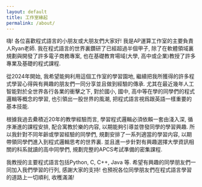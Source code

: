 ```yaml
---
layout: default
title: 工作室緣起
permalink: /about/
---
```


嗨! 各位喜歡程式語言的小朋友或大朋友們大家好! 我是AP運算工作室的主要負責人Ryan老師. 我在程式語言的世界裏鑽研了已經超過半個甲子, 除了在軟體領域裏規劃與開發了許多電子商務專案, 
也在基礎教育場域(大學, 高中或企業)教授了許多專業及基礎的程式課程. 

從2024年開始, 我希望能夠利用這個工作室的學習園地, 繼續把我所獲得的許多程式學習心得與有興趣的朋友們一同分享並且做到經驗的傳承.
尤其在最近幾年人工智能對於全世界各行各業的衝擊之下, 對於國小, 國中, 高中等在學的同學們的程式邏輯等概念的學習, 也引領出一股世界的風潮, 把程式語言視爲跟英語一樣重要的基本技能. 

根據我過去纍積近20年的教學經驗而言, 學習程式邏輯必須依賴一套由淺入深, 循序漸進的課程安排, 配合寓教於樂的内容, 以期能夠引導並啓發同學的學習興趣. 
所以我針對不同年齡或學習經驗的同學們, 規劃安排了一系列適當的學習内容, 以期帶領同學們進入到程式邏輯思考的世界裏. 並且進一步針對有興趣選擇大學資訊相關的科系就讀的高中同學們, 規劃完整的APCS考試準備的密集課程.

我教授的主要程式語言包括Python, C, C++, Java 等. 希望有興趣的同學朋友們一同加入我們學習的行列, 感謝大家的支持! 也預祝各位同學朋友們在程式語言學習的道路上一切順利, 收穫滿滿!

